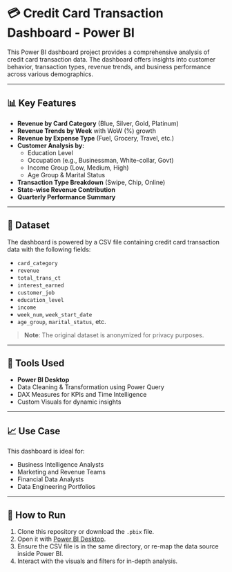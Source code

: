 # 💳 Credit Card Transaction Dashboard - Power BI

This Power BI dashboard project provides a comprehensive analysis of credit card transaction data. The dashboard offers insights into customer behavior, transaction types, revenue trends, and business performance across various demographics.

---

## 📊 Key Features

- **Revenue by Card Category** (Blue, Silver, Gold, Platinum)
- **Revenue Trends by Week** with WoW (%) growth
- **Revenue by Expense Type** (Fuel, Grocery, Travel, etc.)
- **Customer Analysis by:**
  - Education Level
  - Occupation (e.g., Businessman, White-collar, Govt)
  - Income Group (Low, Medium, High)
  - Age Group & Marital Status
- **Transaction Type Breakdown** (Swipe, Chip, Online)
- **State-wise Revenue Contribution**
- **Quarterly Performance Summary**

---

## 📁 Dataset

The dashboard is powered by a CSV file containing credit card transaction data with the following fields:

- `card_category`
- `revenue`
- `total_trans_ct`
- `interest_earned`
- `customer_job`
- `education_level`
- `income`
- `week_num`, `week_start_date`
- `age_group`, `marital_status`, etc.

> **Note**: The original dataset is anonymized for privacy purposes.

---

## 🧰 Tools Used

- **Power BI Desktop**
- Data Cleaning & Transformation using Power Query
- DAX Measures for KPIs and Time Intelligence
- Custom Visuals for dynamic insights

---

## 📈 Use Case

This dashboard is ideal for:

- Business Intelligence Analysts
- Marketing and Revenue Teams
- Financial Data Analysts
- Data Engineering Portfolios

---

## 🚀 How to Run

1. Clone this repository or download the `.pbix` file.
2. Open it with [Power BI Desktop](https://powerbi.microsoft.com/desktop/).
3. Ensure the CSV file is in the same directory, or re-map the data source inside Power BI.
4. Interact with the visuals and filters for in-depth analysis.

